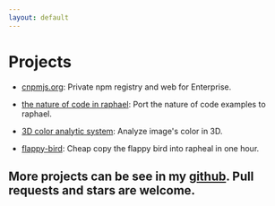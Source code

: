 ```yaml
---
layout: default
---
```


# Projects

* [cnpmjs.org](http://cnpmjs.org/): Private npm registry and web for Enterprise.

* [the nature of code in raphael](http://deadhorse.me/the-nature-of-code-raphael/): Port the nature of code examples to raphael.

* [3D color analytic system](http://color3d.herokuapp.com/): Analyze image's color in 3D.

* [flappy-bird](http://deadhorse.me/flappy-bird/): Cheap copy the flappy bird into rapheal in one hour.


## More projects can be see in my [github](https://github.com/dead-horse).  Pull requests and stars are welcome.
